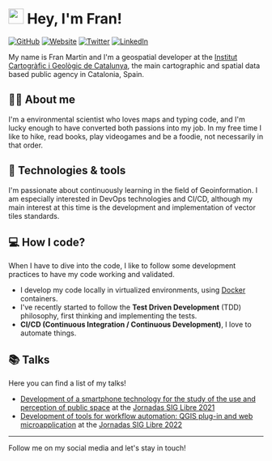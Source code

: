 # <img src="https://raw.githubusercontent.com/MartinHeinz/MartinHeinz/master/wave.gif" width="30px"> Hey, I'm Fran! 

[![GitHub](https://img.shields.io/badge/GitHub-@fmariv-success?style=flat&logo=github)](https://github.com/fmariv)
[![Website](https://img.shields.io/badge/Web-site-informational?style=flat&logo=google%20earth)](http://franmartin.es/)
[![Twitter](https://img.shields.io/badge/Twitter-@____franmartin-9cf?style=flat&logo=twitter)](https://twitter.com/__franmartin)
[![LinkedIn](https://img.shields.io/badge/Linked-In-blue?style=flat&logo=linkedin)](https://www.linkedin.com/in/franciscomartinrivas/)

My name is Fran Martin and I'm a geospatial developer at the [Institut Cartogràfic i Geològic de Catalunya](https://www.icgc.cat/en/), the main cartographic and spatial data based public agency in Catalonia, Spain.

## 🙋‍♂️ About me
I'm a environmental scientist who loves maps and typing code, and I'm lucky enough to have converted both passions into my job. In my free time I like to hike, read books, play videogames and be a foodie, not necessarily in that order.

## :wrench: Technologies & tools
I'm passionate about continuously learning in the field of Geoinformation. I am especially interested in DevOps technologies and CI/CD, although my main interest at this time is the development and implementation of vector tiles standards.

## 💻 How I code?
When I have to dive into the code, I like to follow some development practices to have my code working and validated.
* I develop my code locally in virtualized environments, using [Docker](https://www.docker.com/) containers.
* I've recently started to follow the **Test Driven Development** (TDD) philosophy, first thinking and implementing the tests.
* **CI/CD (Continuous Integration / Continuous Development)**, I love to automate things.

## 📚 Talks

Here you can find a list of my talks!

* [Development of a smartphone technology for the study of the use and perception of public space](http://diobma.udg.edu/handle/10256.1/6218) at the [Jornadas SIG Libre 2021](https://www.jornadassiglibre.org/)
* [Development of tools for workflow automation: QGIS plug-in and web microapplication](https://diobma.udg.edu/handle/10256.1/6790) at the [Jornadas SIG Libre 2022](https://www.jornadassiglibre.org/)

---
Follow me on my social media and let's stay in touch! 

<!-- Links to your social media accounts -->

[1]: https://twitter.com/__franmartin
[2]: https://www.linkedin.com/in/franciscomartinrivas/
